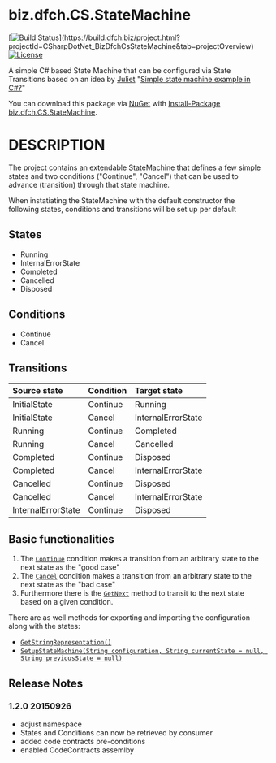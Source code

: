 # biz.dfch.CS.StateMachine
[![Build Status](https://build.dfch.biz/app/rest/builds/buildType:(id:CSharpDotNet_BizDfchCsStateMachine_Build)/statusIcon)](https://build.dfch.biz/project.html?projectId=CSharpDotNet_BizDfchCsStateMachine&tab=projectOverview)
[![License](https://img.shields.io/badge/license-Apache%20License%202.0-blue.svg)](https://github.com/dfensgmbh/biz.dfch.CS.StateMachine/blob/master/LICENSE)


A simple C# based State Machine that can be configured via State Transitions based on an idea by [Juliet](http://stackoverflow.com/users/40516/juliet) "[Simple state machine example in C#?](http://stackoverflow.com/questions/5923767/simple-state-machine-example-in-c)"

You can download this package via [NuGet](http://nuget.org) with [Install-Package biz.dfch.CS.StateMachine](https://www.nuget.org/packages/biz.dfch.CS.StateMachine/).


# DESCRIPTION

The project contains an extendable StateMachine that defines a few simple states and two conditions ("Continue", "Cancel") that can be used to advance (transition) through that state machine.

When instatiating the StateMachine with the default constructor the following states, conditions and transitions will be set up per default

## States

* Running
* InternalErrorState
* Completed
* Cancelled
* Disposed


## Conditions

* Continue
* Cancel


## Transitions

Source state | Condition | Target state
:-----|:-----|:------
InitialState | Continue | Running
InitialState | Cancel | InternalErrorState
Running | Continue | Completed
Running | Cancel | Cancelled
Completed | Continue | Disposed
Completed | Cancel | InternalErrorState
Cancelled | Continue | Disposed
Cancelled | Cancel | InternalErrorState
InternalErrorState | Continue | Disposed


## Basic functionalities

1. The [`Continue`](./biz.dfch.CS.StateMachine/StateMachine.cs#L94) condition makes a transition from an arbitrary state to the next state as the "good case"
1. The [`Cancel`](./biz.dfch.CS.StateMachine/StateMachine.cs#L02) condition makes a transition from an arbitrary state to the next state as the "bad case"
1. Furthermore there is the [`GetNext`](./biz.dfch.CS.StateMachine/StateMachine.cs#L306) method to transit to the next state based on a given condition.

There are as well methods for exporting and importing the configuration along with the states:

* [`GetStringRepresentation()`](https://github.com/dfensgmbh/biz.dfch.CS.StateMachine/blob/master/biz.dfch.CS.StateMachine/StateMachine.cs#L345)
* [`SetupStateMachine(String configuration, String currentState = null, String previousState = null)`](https://github.com/dfensgmbh/biz.dfch.CS.StateMachine/blob/master/biz.dfch.CS.StateMachine/StateMachine.cs#L135)

## Release Notes

### 1.2.0 20150926

* adjust namespace
* States and Conditions can now be retrieved by consumer
* added code contracts pre-conditions
* enabled CodeContracts assemlby
